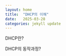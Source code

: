 ```yaml
---
layout: home
title:  "DHCP의 이해"
date:   2025-03-28 
categories: jekyll update
---
```


DHCP란?



DHCP의 동작과정? 





